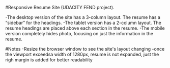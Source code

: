 #Responsive Resume Site (UDACITY FEND project).

-The desktop version of the site has a 3-column layout. The resume has a “sidebar” for the headings.
-The tablet version has a 2-column layout. The resume headings are placed above each section in the resume.
-The mobile version completely hides photo, focusing on just the information in the resume.

#Notes
-Resize the browser window to see the site's layout changing
-once the viewport exceedsa width of 1280px, resume is not expanded, just the righ margin is added for better readability
